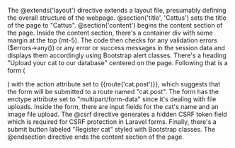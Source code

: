 The @extends('layout') directive extends a layout file, presumably defining the overall structure of the webpage.
@section('title', 'Cattus') sets the title of the page to "Cattus".
@section('content') begins the content section of the page.
Inside the content section, there's a container div with some margin at the top (mt-5).
The code then checks for any validation errors ($errors->any()) or any error or success messages in the session data and displays them accordingly using Bootstrap alert classes.
There's a heading "Upload your cat to our database" centered on the page.
Following that is a form (<form>) with the action attribute set to {{route('cat.post')}}, which suggests that the form will be submitted to a route named "cat.post".
The form has the enctype attribute set to "multipart/form-data" since it's dealing with file uploads.
Inside the form, there are input fields for the cat's name and an image file upload.
The @csrf directive generates a hidden CSRF token field which is required for CSRF protection in Laravel forms.
Finally, there's a submit button labeled "Register cat" styled with Bootstrap classes.
The @endsection directive ends the content section of the page.